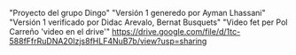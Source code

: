 "Proyecto del grupo Dingo"
"Versión 1 generedo por Ayman Lhassani"
"Versión 1 verificado por Didac Arevalo, Bernat Busquets"
"Video fet per Pol Carreño 'video en el drive'"
https://drive.google.com/file/d/1tc-588fFfrRuDNA20Izjs8fHLF4NuB7b/view?usp=sharing
